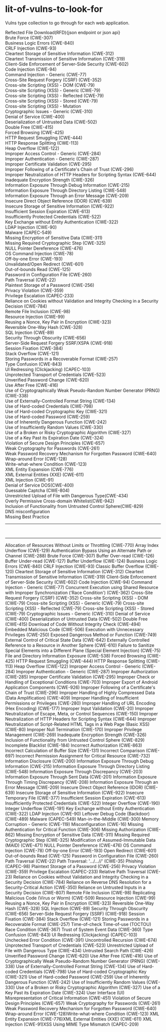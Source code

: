 # lit-of-vulns-to-look-for
Vulns type collection to go through for each web application.

Reflected File Download(RFD){json endpoint or json api}<br>
Brute Force (CWE-307)<br>
Business Logic Errors (CWE-840)<br>
CRLF Injection (CWE-93)<br>
Cleartext Storage of Sensitive Information (CWE-312)<br>
Cleartext Transmission of Sensitive Information (CWE-319)<br>
Client-Side Enforcement of Server-Side Security (CWE-602)<br>
Code Injection (CWE-94)<br>
Command Injection - Generic (CWE-77)<br>
Cross-Site Request Forgery (CSRF) (CWE-352)<br>
Cross-site Scripting (XSS) - DOM (CWE-79)<br>
Cross-site Scripting (XSS) - Generic (CWE-79)<br>
Cross-site Scripting (XSS) - Reflected (CWE-79)<br>
Cross-site Scripting (XSS) - Stored (CWE-79)<br>
Cross-site Scripting (XSS) - Mutation<br>
Cryptographic Issues - Generic (CWE-310)<br>
Denial of Service (CWE-400)<br>
Deserialization of Untrusted Data (CWE-502)<br>
Double Free (CWE-415)<br>
Forced Browsing (CWE-425)<br>
HTTP Request Smuggling (CWE-444)<br>
HTTP Response Splitting (CWE-113)<br>
Heap Overflow (CWE-122)<br>
Improper Access Control - Generic (CWE-284)<br>
Improper Authentication - Generic (CWE-287)<br>
Improper Certificate Validation (CWE-295)<br>
Improper Following of a Certificate's Chain of Trust (CWE-296)<br>
Improper Neutralization of HTTP Headers for Scripting Syntax (CWE-644)<br>
Inadequate Encryption Strength (CWE-326)<br>
Information Exposure Through Debug Information (CWE-215)<br>
Information Exposure Through Directory Listing (CWE-548)<br>
Information Exposure Through an Error Message (CWE-209)<br>
Insecure Direct Object Reference (IDOR) (CWE-639)<br>
Insecure Storage of Sensitive Information (CWE-922)<br>
Insufficient Session Expiration (CWE-613)<br>
Insufficiently Protected Credentials (CWE-522)<br>
Key Exchange without Entity Authentication (CWE-322)<br>
LDAP Injection (CWE-90)<br>
Malware (CAPEC-549)<br>
Missing Encryption of Sensitive Data (CWE-311)<br>
Missing Required Cryptographic Step (CWE-325)<br>
NULL Pointer Dereference (CWE-476)<br>
OS Command Injection (CWE-78)<br>
Off-by-one Error (CWE-193)<br>
Unvalidated/Open Redirect (CWE-601)<br>
Out-of-bounds Read (CWE-125)<br>
Password in Configuration File (CWE-260)<br>
Path Traversal (CWE-22)<br>
Plaintext Storage of a Password (CWE-256)<br>
Privacy Violation (CWE-359)<br>
Privilege Escalation (CAPEC-233)<br>
Reliance on Cookies without Validation and Integrity Checking in a Security Decision (CWE-784)<br>
Remote File Inclusion (CWE-98)<br>
Resource Injection (CWE-99)<br>
Reusing a Nonce, Key Pair in Encryption (CWE-323)<br>
Reversible One-Way Hash (CWE-328)<br>
SQL Injection (CWE-89)<br>
Security Through Obscurity (CWE-656)<br>
Server-Side Request Forgery SSRF/XSPA (CWE-918)<br>
Session Fixation (CWE-384)<br>
Stack Overflow (CWE-121)<br>
Storing Passwords in a Recoverable Format (CWE-257)<br>
Type Confusion (CWE-843)<br>
UI Redressing (Clickjacking) (CAPEC-103)<br>
Unprotected Transport of Credentials (CWE-523)<br>
Unverified Password Change (CWE-620)<br>
Use After Free (CWE-416)<br>
Use of Cryptographically Weak Pseudo-Random Number Generator (PRNG) (CWE-338)<br>
Use of Externally-Controlled Format String (CWE-134)<br>
Use of Hard-coded Credentials (CWE-798)<br>
Use of Hard-coded Cryptographic Key (CWE-321)<br>
Use of Hard-coded Password (CWE-259)<br>
Use of Inherently Dangerous Function (CWE-242)<br>
Use of Insufficiently Random Values (CWE-330)<br>
Use of a Broken or Risky Cryptographic Algorithm (CWE-327)<br>
Use of a Key Past its Expiration Date (CWE-324)<br>
Violation of Secure Design Principles (CWE-657)<br>
Weak Cryptography for Passwords (CWE-261)<br>
Weak Password Recovery Mechanism for Forgotten Password (CWE-640)<br>
Wrap-around Error (CWE-128)<br>
Write-what-where Condition (CWE-123)<br>
XML Entity Expansion (CWE-776)<br>
XML External Entities (XXE) (CWE-611)<br>
XML Injection (CWE-91)<br>
Denial of Service DOS(CWE-400)<br>
Guessable Captcha (CWE-804)<br>
Unrestricted Upload of File with Dangerous Type(CWE-434)<br>
Overly Permissive Cross-domain Whitelist(CWE-942)<br>
Inclusion of Functionality from Untrusted Control Sphere(CWE-829)<br>
DNS misconfiguration<br>
Missing Best Practice<br>
<hr>
<br>
<hr>
Allocation of Resources Without Limits or Throttling (CWE-770)
Array Index Underflow (CWE-129)
Authentication Bypass Using an Alternate Path or Channel (CWE-288)
Brute Force (CWE-307)
Buffer Over-read (CWE-126)
Buffer Under-read (CWE-127)
Buffer Underflow (CWE-124)
Business Logic Errors (CWE-840)
CRLF Injection (CWE-93)
Classic Buffer Overflow (CWE-120)
Cleartext Storage of Sensitive Information (CWE-312)
Cleartext Transmission of Sensitive Information (CWE-319)
Client-Side Enforcement of Server-Side Security (CWE-602)
Code Injection (CWE-94)
Command Injection - Generic (CWE-77)
Concurrent Execution using Shared Resource with Improper Synchronization ('Race Condition') (CWE-362)
Cross-Site Request Forgery (CSRF) (CWE-352)
Cross-site Scripting (XSS) - DOM (CWE-79)
Cross-site Scripting (XSS) - Generic (CWE-79)
Cross-site Scripting (XSS) - Reflected (CWE-79)
Cross-site Scripting (XSS) - Stored (CWE-79)
Cryptographic Issues - Generic (CWE-310)
Denial of Service (CWE-400)
Deserialization of Untrusted Data (CWE-502)
Double Free (CWE-415)
Download of Code Without Integrity Check (CWE-494)
Embedded Malicious Code (CWE-506)
Execution with Unnecessary Privileges (CWE-250)
Exposed Dangerous Method or Function (CWE-749)
External Control of Critical State Data (CWE-642)
Externally Controlled Reference to a Resource in Another Sphere (CWE-610)
Failure to Sanitize Special Elements into a Different Plane (Special Element Injection) (CWE-75)
File and Directory Information Exposure (CWE-538)
Forced Browsing (CWE-425)
HTTP Request Smuggling (CWE-444)
HTTP Response Splitting (CWE-113)
Heap Overflow (CWE-122)
Improper Access Control - Generic (CWE-284)
Improper Authentication - Generic (CWE-287)
Improper Authorization (CWE-285)
Improper Certificate Validation (CWE-295)
Improper Check or Handling of Exceptional Conditions (CWE-703)
Improper Export of Android Application Components (CWE-926)
Improper Following of a Certificate's Chain of Trust (CWE-296)
Improper Handling of Highly Compressed Data (Data Amplification) (CWE-409)
Improper Handling of Insufficient Permissions or Privileges (CWE-280)
Improper Handling of URL Encoding (Hex Encoding) (CWE-177)
Improper Input Validation (CWE-20)
Improper Neutralization of Escape, Meta, or Control Sequences (CWE-150)
Improper Neutralization of HTTP Headers for Scripting Syntax (CWE-644)
Improper Neutralization of Script-Related HTML Tags in a Web Page (Basic XSS) (CWE-80)
Improper Null Termination (CWE-170)
Improper Privilege Management (CWE-269)
Inadequate Encryption Strength (CWE-326)
Inclusion of Functionality from Untrusted Control Sphere (CWE-829)
Incomplete Blacklist (CWE-184)
Incorrect Authorization (CWE-863)
Incorrect Calculation of Buffer Size (CWE-131)
Incorrect Comparison (CWE-697)
Incorrect Permission Assignment for Critical Resource (CWE-732)
Information Disclosure (CWE-200)
Information Exposure Through Debug Information (CWE-215)
Information Exposure Through Directory Listing (CWE-548)
Information Exposure Through Discrepancy (CWE-203)
Information Exposure Through Sent Data (CWE-201)
Information Exposure Through Timing Discrepancy (CWE-208)
Information Exposure Through an Error Message (CWE-209)
Insecure Direct Object Reference (IDOR) (CWE-639)
Insecure Storage of Sensitive Information (CWE-922)
Insecure Temporary File (CWE-377)
Insufficient Session Expiration (CWE-613)
Insufficiently Protected Credentials (CWE-522)
Integer Overflow (CWE-190)
Integer Underflow (CWE-191)
Key Exchange without Entity Authentication (CWE-322)
LDAP Injection (CWE-90)
Leftover Debug Code (Backdoor) (CWE-489)
Malware (CAPEC-549)
Man-in-the-Middle (CWE-300)
Memory Corruption - Generic (CWE-119)
Misconfiguration (CWE-16)
Missing Authentication for Critical Function (CWE-306)
Missing Authorization (CWE-862)
Missing Encryption of Sensitive Data (CWE-311)
Missing Required Cryptographic Step (CWE-325)
Modification of Assumed-Immutable Data (MAID) (CWE-471)
NULL Pointer Dereference (CWE-476)
OS Command Injection (CWE-78)
Off-by-one Error (CWE-193)
Open Redirect (CWE-601)
Out-of-bounds Read (CWE-125)
Password in Configuration File (CWE-260)
Path Traversal (CWE-22)
Path Traversal: '.../...//' (CWE-35)
Phishing (CAPEC-98)
Plaintext Storage of a Password (CWE-256)
Privacy Violation (CWE-359)
Privilege Escalation (CAPEC-233)
Relative Path Traversal (CWE-23)
Reliance on Cookies without Validation and Integrity Checking in a Security Decision (CWE-784)
Reliance on Reverse DNS Resolution for a Security-Critical Action (CWE-350)
Reliance on Untrusted Inputs in a Security Decision (CWE-807)
Remote File Inclusion (CWE-98)
Replicating Malicious Code (Virus or Worm) (CWE-509)
Resource Injection (CWE-99)
Reusing a Nonce, Key Pair in Encryption (CWE-323)
Reversible One-Way Hash (CWE-328)
SQL Injection (CWE-89)
Security Through Obscurity (CWE-656)
Server-Side Request Forgery (SSRF) (CWE-918)
Session Fixation (CWE-384)
Stack Overflow (CWE-121)
Storing Passwords in a Recoverable Format (CWE-257)
Time-of-check Time-of-use (TOCTOU) Race Condition (CWE-367)
Trust of System Event Data (CWE-360)
Type Confusion (CWE-843)
UI Redressing (Clickjacking) (CAPEC-103)
Unchecked Error Condition (CWE-391)
Uncontrolled Recursion (CWE-674)
Unprotected Transport of Credentials (CWE-523)
Unrestricted Upload of File with Dangerous Type (CWE-434)
Untrusted Search Path (CWE-426)
Unverified Password Change (CWE-620)
Use After Free (CWE-416)
Use of Cryptographically Weak Pseudo-Random Number Generator (PRNG) (CWE-338)
Use of Externally-Controlled Format String (CWE-134)
Use of Hard-coded Credentials (CWE-798)
Use of Hard-coded Cryptographic Key (CWE-321)
Use of Hard-coded Password (CWE-259)
Use of Inherently Dangerous Function (CWE-242)
Use of Insufficiently Random Values (CWE-330)
Use of a Broken or Risky Cryptographic Algorithm (CWE-327)
Use of a Key Past its Expiration Date (CWE-324)
User Interface (UI) Misrepresentation of Critical Information (CWE-451)
Violation of Secure Design Principles (CWE-657)
Weak Cryptography for Passwords (CWE-261)
Weak Password Recovery Mechanism for Forgotten Password (CWE-640)
Wrap-around Error (CWE-128)Write-what-where Condition (CWE-123)
XML Entity Expansion (CWE-776)XML External Entities (XXE) (CWE-611)
XML Injection (CWE-91)XSS Using MIME Type Mismatch (CAPEC-209)
